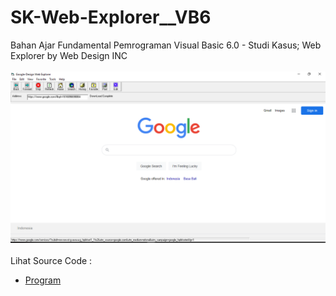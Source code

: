 # SK-Web-Explorer__VB6
Bahan Ajar Fundamental Pemrograman Visual Basic 6.0 - Studi Kasus; Web Explorer by Web Design INC<br><br>
<img src="https://github.com/RizkyKhapidsyah/SK-Web-Explorer__VB6/blob/main/result/001.PNG"><br><br>
Lihat Source Code : <br>
- <a href="https://github.com/RizkyKhapidsyah/SK-Web-Explorer__VB6">Program</a>
